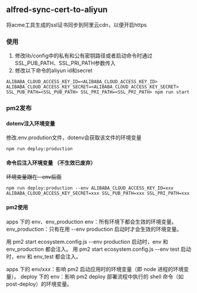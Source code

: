 ## alfred-sync-cert-to-aliyun
将acme工具生成的ssl证书同步到阿里云cdn，以便开启https

### 使用
1. 修改lib/config中的私有和公有密钥路径或者启动命令时通过SSL_PUB_PATH、SSL_PRI_PATH参数传入
2. 修改以下命令的aliyun id和secret
  ```
  ALIBABA_CLOUD_ACCESS_KEY_ID=<ALIBABA_CLOUD_ACCESS_KEY_ID> ALIBABA_CLOUD_ACCESS_KEY_SECRET=<ALIBABA_CLOUD_ACCESS_KEY_SECRET>   SSL_PUB_PATH=<SSL_PUB_PATH> SSL_PRI_PATH=<SSL_PRI_PATH> npm run start
  ```

### pm2发布
#### dotenv注入环境变量
修改.env.prodution文件，dotenv会获取该文件的环境变量
```
npm run deploy:production
```
#### 命令后注入环境变量 （不生效已废弃）
~~环境变量跟在--env后面~~
```
npm run deploy:production --env ALIBABA_CLOUD_ACCESS_KEY_ID=xxx ALIBABA_CLOUD_ACCESS_KEY_SECRET=xxx SSL_PUB_PATH=xxx SSL_PRI_PATH=xxx
```

#### pm2使用
apps 下的 env、env_production
env：所有环境下都会生效的环境变量。
env_production：只有在用 --env production 启动时才会生效的环境变量。

用 pm2 start ecosystem.config.js --env production 启动时，env 和 env_production 都会注入。
用 pm2 start ecosystem.config.js --env test 启动时，env 和 env_test 都会注入。

apps 下的 env/xxx：影响 pm2 启动应用时的环境变量（即 node 进程的环境变量）。
deploy 下的 env：影响 pm2 deploy 部署流程中执行的 shell 命令（如 post-deploy）的环境变量。